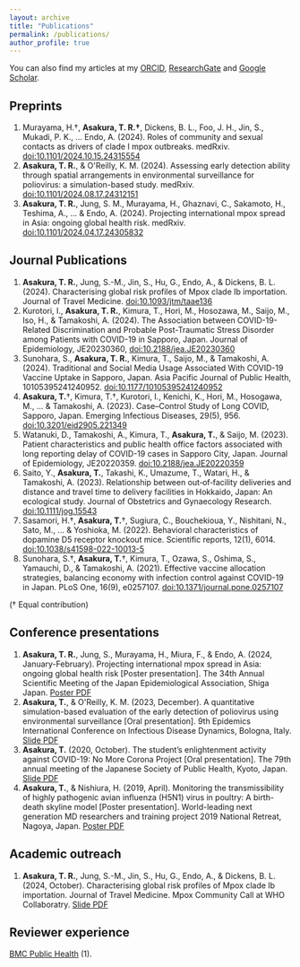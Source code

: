 ```yaml
---
layout: archive
title: "Publications"
permalink: /publications/
author_profile: true
---
```


You can also find my articles at my [ORCID](https://orcid.org/0000-0001-8838-785X), [ResearchGate](https://www.researchgate.net/profile/Toshiaki-Asakura-2) and [Google Scholar](https://scholar.google.com/citations?user=Qn6IIroAAAAJ&hl=ja&oi=ao).

<!--
Citation style is APA, fetched from google scholar
or use doi to APA converter,
https://paperpile.com/t/doi-to-apa-converter/
 -->

## Preprints
1. Murayama, H.†, **Asakura, T. R.†**, Dickens, B. L., Foo, J. H., Jin, S., Mukadi, P. K., … Endo, A. (2024). Roles of community and sexual contacts as drivers of clade I mpox outbreaks. medRxiv. [doi:10.1101/2024.10.15.24315554](https://doi.org/10.1101/2024.10.15.24315554)
1. **Asakura, T. R.**, & O'Reilly, K. M. (2024). Assessing early detection ability through spatial arrangements in environmental surveillance for poliovirus: a simulation-based study. medRxiv. [doi:10.1101/2024.08.17.24312151](https://doi.org/10.1101/2024.08.17.24312151)
1. **Asakura, T. R.**, Jung, S. M., Murayama, H., Ghaznavi, C., Sakamoto, H., Teshima, A., ... & Endo, A. (2024). Projecting international mpox spread in Asia: ongoing global health risk. medRxiv. [doi:10.1101/2024.04.17.24305832](https://doi.org/10.1101/2024.04.17.24305832)

## Journal Publications
1. **Asakura, T. R.**, Jung, S.-M., Jin, S., Hu, G., Endo, A., & Dickens, B. L. (2024). Characterising global risk profiles of Mpox clade Ib importation. Journal of Travel Medicine. [doi:10.1093/jtm/taae136](https://doi.org/10.1093/jtm/taae136)
1. Kurotori, I., **Asakura, T. R.**, Kimura, T., Hori, M., Hosozawa, M., Saijo, M., Iso, H., & Tamakoshi, A. (2024). The Association between COVID-19-Related Discrimination and Probable Post-Traumatic Stress Disorder among Patients with COVID-19 in Sapporo, Japan. Journal of Epidemiology, JE20230360, [doi:10.2188/jea.JE20230360](https://doi.org/10.2188/jea.JE20230360)
1. Sunohara, S., **Asakura, T. R.**, Kimura, T., Saijo, M., & Tamakoshi, A. (2024). Traditional and Social Media Usage Associated With COVID-19 Vaccine Uptake in Sapporo, Japan. Asia Pacific Journal of Public Health, 10105395241240952. [doi:10.1177/10105395241240952](https://doi.org/10.1177/10105395241240952)
1. **Asakura, T.**†, Kimura, T.†, Kurotori, I., Kenichi, K., Hori, M., Hosogawa, M., ... & Tamakoshi, A. (2023). Case–Control Study of Long COVID, Sapporo, Japan. Emerging Infectious Diseases, 29(5), 956. [doi:10.3201/eid2905.221349](https://doi.org/10.3201/eid2905.221349)
1. Watanuki, D., Tamakoshi, A., Kimura, T., **Asakura, T.**, & Saijo, M. (2023). Patient characteristics and public health office factors associated with long reporting delay of COVID-19 cases in Sapporo City, Japan. Journal of Epidemiology, JE20220359. [doi:10.2188/jea.JE20220359](https://doi.org/10.2188/jea.JE20220359)
1. Saito, Y., **Asakura, T.**, Takashi, K., Umazume, T., Watari, H., & Tamakoshi, A. (2023). Relationship between out‐of‐facility deliveries and distance and travel time to delivery facilities in Hokkaido, Japan: An ecological study. Journal of Obstetrics and Gynaecology Research. [doi:10.1111/jog.15543](https://doi.org/10.1111/jog.15543)
1. Sasamori, H.†, **Asakura, T.**†, Sugiura, C., Bouchekioua, Y., Nishitani, N., Sato, M., ... & Yoshioka, M. (2022). Behavioral characteristics of dopamine D5 receptor knockout mice. Scientific reports, 12(1), 6014. [doi:10.1038/s41598-022-10013-5](https://doi.org/10.1038/s41598-022-10013-5)
1. Sunohara, S.†, **Asakura, T.**†, Kimura, T., Ozawa, S., Oshima, S., Yamauchi, D., & Tamakoshi, A. (2021). Effective vaccine allocation strategies, balancing economy with infection control against COVID-19 in Japan. PLoS One, 16(9), e0257107. [doi:10.1371/journal.pone.0257107](https://doi.org/10.1371/journal.pone.0257107)

(† Equal contribution)

## Conference presentations
1. **Asakura, T. R.**, Jung, S., Murayama, H., Miura, F., & Endo, A. (2024, January-February). Projecting international mpox spread in Asia: ongoing global health risk [Poster presentation].
The 34th Annual Scientific Meeting of the Japan Epidemiological Association, Shiga Japan. [Poster PDF](/files/20240118_mpox_JE_joint_symposium.pdf)
1. **Asakura, T.**, & O'Reilly, K. M. (2023, December). A quantitative simulation-based evaluation of the early detection of poliovirus using environmental surveillance [Oral presentation].
9th Epidemics International Conference on Infectious Disease Dynamics, Bologna, Italy. [Slide PDF](/files/20231129_Epidemics_Toshiaki_Asakura.pdf)
1. **Asakura, T.** (2020, October). The student’s enlightenment activity against COVID-19: No More Corona Project [Oral presentation].
The 79th annual meeting of the Japanese Society of Public Health, Kyoto, Japan. [Slide PDF](/files/20201005_79th_annual_meeting_jpn_presentation.pdf)
1. **Asakura, T.**, & Nishiura, H. (2019, April). Monitoring the transmissibility of highly pathogenic avian influenza (H5N1) virus in poultry: A birth-death skyline model [Poster presentation].
World-leading next generation MD researchers and training project 2019 National Retreat, Nagoya, Japan. [Poster PDF](/files/20190525_poster_for_retreat_HN.pdf)


## Academic outreach
1. **Asakura, T. R.**, Jung, S.-M., Jin, S., Hu, G., Endo, A., & Dickens, B. L. (2024, October). Characterising global risk profiles of Mpox clade Ib importation. Journal of Travel Medicine. Mpox Community Call at WHO Collaboratry. [Slide PDF](/files/20241017_WHO_collaboratory.pdf)

<!-- TODO: Add Misc section for the NIID articles.
-->

## Reviewer experience
[BMC Public Health](https://bmcpublichealth.biomedcentral.com/) (1).
